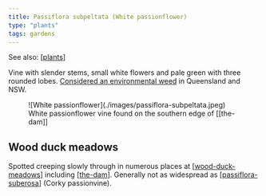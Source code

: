 ```yaml
---
title: Passiflora subpeltata (White passionflower)
type: "plants"
tags: gardens
---
```


See also: [[plants]]

Vine with slender stems, small white flowers and pale green with three rounded lobes. [Considered an environmental weed](https://weeds.brisbane.qld.gov.au/weeds/white-passionflower) in Queensland and NSW.

<figure markdown>
![White passionflower](./images/passiflora-subpeltata.jpeg)
<caption>White passionflower vine found on the southern edge of [[the-dam]]</caption>
</figure>

## Wood duck meadows

Spotted creeping slowly through in numerous places at [[wood-duck-meadows]] including [[the-dam]]. Generally not as widespread as [[passiflora-suberosa]] (Corky passionvine).

[//begin]: # "Autogenerated link references for markdown compatibility"
[plants]: plants "Plants"
[wood-duck-meadows]: ../wood-duck-meadows "Wood duck meadows"
[the-dam]: ../the-dam "The Dam"
[passiflora-suberosa]: passiflora-suberosa "Passiflora suberosa (Corky passion vine)"
[//end]: # "Autogenerated link references"